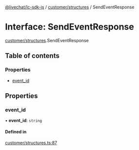 [@livechat/lc-sdk-js](../README.md) / [customer/structures](../modules/customer_structures.md) / SendEventResponse

# Interface: SendEventResponse

[customer/structures](../modules/customer_structures.md).SendEventResponse

## Table of contents

### Properties

- [event\_id](customer_structures.SendEventResponse.md#event_id)

## Properties

### event\_id

• **event\_id**: `string`

#### Defined in

[customer/structures.ts:87](https://github.com/livechat/lc-sdk-js/blob/4da1eb6/src/customer/structures.ts#L87)
